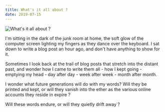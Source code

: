 ```yaml
---
title: What's it all about ?
date: 2019-07-15
---
```


![What's it all about ?](https://source.unsplash.com/4v9Kk01mEbY/1600x900)

I'm sitting in the dark of the junk room at home, the soft glow of the computer screen lighting my fingers as they dance over the keyboard. I sat down to write a blog post an hour ago, and don't have anything to show for it.

Sometimes I look back at the trail of blog posts that stretch into the distant past, and wonder how I came to write them all - how I kept going - emptying my head - day after day - week after week - month after month.

I wonder what future generations will do with my words? Will they be printed and kept, or will they vanish into the ether as the various online accounts they reside in expire ?

Will these words endure, or will they quietly drift away ?
